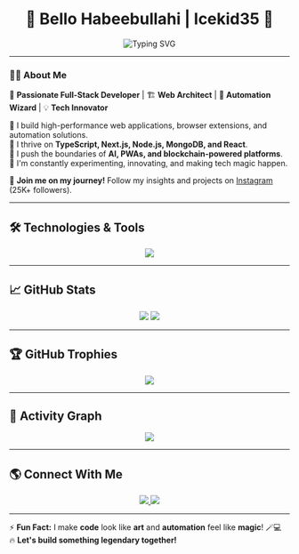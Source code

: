 <h1 align="center">🚀 Bello Habeebullahi | Icekid35 🚀</h1>
<p align="center">
  <img src="https://readme-typing-svg.demolab.com?font=Fira+Code&weight=600&size=24&duration=4000&pause=500&color=00F700&center=true&vCenter=true&width=500&lines=Full-Stack+Developer;Blockchain+Enthusiast;Automation+Expert;PWA+Architect;JavaScript+Evangelist;Tech+Innovator" alt="Typing SVG">
</p>

---

### 🧑‍💻 About Me  
🚀 **Passionate Full-Stack Developer** | 🏗️ **Web Architect** | 🤖 **Automation Wizard** | 💡 **Tech Innovator**  

🔹 I build high-performance web applications, browser extensions, and automation solutions.  
🔹 I thrive on **TypeScript, Next.js, Node.js, MongoDB, and React**.  
🔹 I push the boundaries of **AI, PWAs, and blockchain-powered platforms**.  
🔹 I'm constantly experimenting, innovating, and making tech magic happen.  

📢 **Join me on my journey!** Follow my insights and projects on [Instagram](https://instagram.com/javascriptpro1) (25K+ followers).  

---

## 🛠️ Technologies & Tools  
<p align="center">
  <img src="https://skillicons.dev/icons?i=js,ts,nodejs,react,nextjs,mongodb,express,tailwind,scss,vite,wordpress,vercel,git,github,figma,tensorflow,css,docker,markdown,netlify,postman," />
</p>

---

## 📈 GitHub Stats  
<p align="center">
  <img src="https://github-readme-stats.vercel.app/api?username=Icekid35&show_icons=true&theme=dark&hide_border=true" />
  <img src="https://github-readme-streak-stats.herokuapp.com/?user=Icekid35&theme=dark&hide_border=true" />
</p>

---

## 🏆 GitHub Trophies  
<p align="center">
  <img src="https://github-profile-trophy.vercel.app/?username=Icekid35&theme=darkhub&margin-w=15&margin-h=15&column=6" />
</p>

---

## 🚀 Activity Graph  
<p align="center">
  <img src="https://github-readme-activity-graph.vercel.app/graph?username=Icekid35&theme=react-dark&hide_border=true" />
</p>

---

## 🌎 Connect With Me  
<p align="center">
  <a href="https://instagram.com/javascriptpro1">
    <img src="https://img.shields.io/badge/Instagram-%23E4405F.svg?style=for-the-badge&logo=instagram&logoColor=white" />
  </a>
  <a href="https://github.com/Icekid35">
    <img src="https://img.shields.io/badge/GitHub-000000?style=for-the-badge&logo=github&logoColor=white" />
  </a>
</p>

---

⚡ **Fun Fact:** I make **code** look like **art** and **automation** feel like **magic**! 🪄💻  
🔥 **Let's build something legendary together!**  
